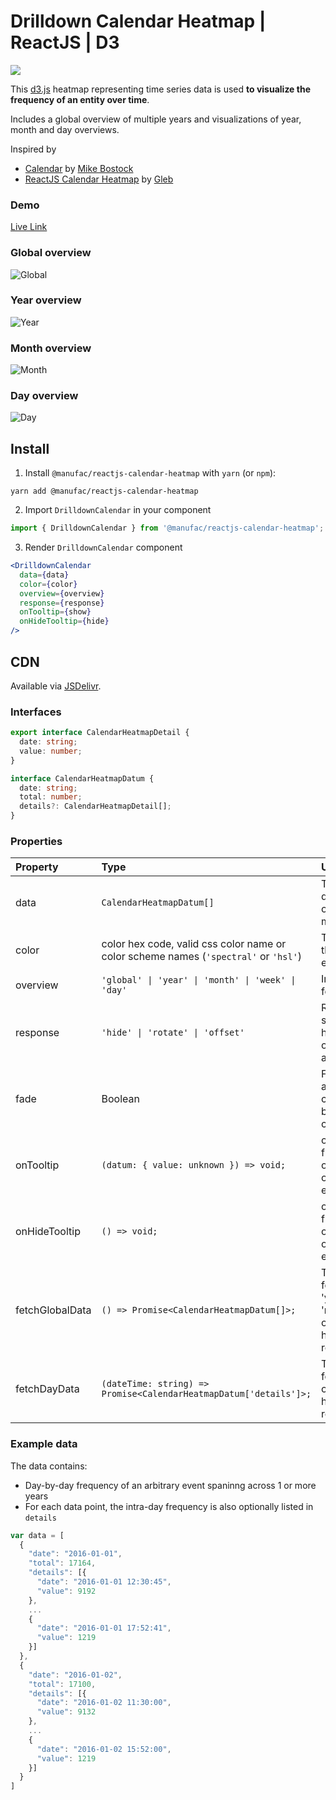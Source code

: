 # Drilldown Calendar Heatmap | ReactJS | D3

[![](https://data.jsdelivr.com/v1/package/npm/@manufac/reactjs-calendar-heatmap/badge)](https://www.jsdelivr.com/package/npm/@manufac/reactjs-calendar-heatmap)

This [d3.js](https://d3js.org/) heatmap representing time series data is used **to visualize the frequency of an entity over time**.

Includes a global overview of multiple years and visualizations of year, month and day overviews.

Inspired by 
- [Calendar](https://observablehq.com/@d3/calendar) by [Mike Bostock](https://github.com/mbostock)
- [ReactJS Calendar Heatmap](https://github.com/g1eb/reactjs-calendar-heatmap) by [Gleb](https://github.com/g1eb)

### Demo

[Live Link](https://manufac-analytics.github.io/reactjs-calendar-heatmap/)

### Global overview

![Global](https://user-images.githubusercontent.com/25290212/170020601-08ab3317-1c63-46fc-89b8-29a4938b1fb3.png)

### Year overview

![Year](https://user-images.githubusercontent.com/25290212/170017623-2ac854e0-5451-4ce4-871e-e90d730f51f2.png)

### Month overview

![Month](https://user-images.githubusercontent.com/25290212/170018109-49a91af8-f2b0-4c2f-9368-133bf90ddeae.png)

### Day overview

![Day](https://user-images.githubusercontent.com/25290212/170018241-2b68707c-2655-49db-99d9-498e8c92656f.png)

## Install

1. Install `@manufac/reactjs-calendar-heatmap` with `yarn` (or `npm`):

```
yarn add @manufac/reactjs-calendar-heatmap
```

2. Import `DrilldownCalendar` in your component

```js
import { DrilldownCalendar } from '@manufac/reactjs-calendar-heatmap';
```

3. Render `DrilldownCalendar` component

```jsx
<DrilldownCalendar
  data={data}
  color={color}
  overview={overview}
  response={response}
  onTooltip={show}
  onHideTooltip={hide}
/>
```

## CDN

Available via [JSDelivr](https://www.jsdelivr.com/package/npm/@manufac/reactjs-calendar-heatmap).

### Interfaces

```ts
export interface CalendarHeatmapDetail {
  date: string;
  value: number;
}
```

```ts
interface CalendarHeatmapDatum {
  date: string;
  total: number;
  details?: CalendarHeatmapDetail[];
}
```

### Properties
| Property      | Type                                                                                 | Usage                                                                  |   Default   | Required |
|:--------------|:-------------------------------------------------------------------------------------|:-----------------------------------------------------------------------|:-----------:|:--------:|
| data          | `CalendarHeatmapDatum[]`                                                             | Time series data spanning over 1 year or more years                    |    none     |   yes    |
| color         | color hex code, valid css color name or color scheme names (`'spectral'` or `'hsl'`) | Theme color for the visual elements                                    | `'#ff4500'` |    no    |
| overview      | `'global' \| 'year' \| 'month' \| 'week' \| 'day'`                                   | Initial overview for the map                                           |  `'year'`   |    no    |
| response      | `'hide' \| 'rotate' \| 'offset'`                                                     | Responsiveness strategy for handling overlapping axis labels           |  `'hide'`   |    no    |
| fade          | Boolean                                                                              | Fade elments of an overview chart, tied with back button click handler |    false    |    no    |
| onTooltip     | `(datum: { value: unknown }) => void;`                                               | onTooltip function is fired on "mouseover" over a visual element       |    none     |    no    |
| onHideTooltip | `() => void;`                                                                        | onHideTooltip function is fired on "mouseout" over a visual element    |    none     |    no    |
| fetchGlobalData | `() => Promise<CalendarHeatmapDatum[]>;` | To fetch data for 'global', 'year' or 'month' overview heatmap from a rest api | none | no
| fetchDayData | `(dateTime: string) => Promise<CalendarHeatmapDatum['details']>;` | To fetch data for 'day' overview heatmap from a rest api | none | no

### Example data

The data contains:

- Day-by-day frequency of an arbitrary event spaninng across 1 or more years
- For each data point, the intra-day frequency is also optionally listed in `details`

```js
var data = [
  {
    "date": "2016-01-01",
    "total": 17164,
    "details": [{
      "date": "2016-01-01 12:30:45",
      "value": 9192
    },
    ...
    {
      "date": "2016-01-01 17:52:41",
      "value": 1219
    }]
  },
  {
    "date": "2016-01-02",
    "total": 17100,
    "details": [{
      "date": "2016-01-02 11:30:00",
      "value": 9132
    },
    ...
    {
      "date": "2016-01-02 15:52:00",
      "value": 1219
    }]
  }
]
```
